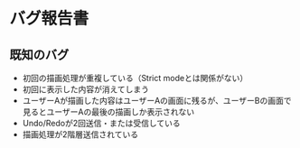 # バグ報告書

## 既知のバグ

- 初回の描画処理が重複している（Strict modeとは関係がない）
- 初回に表示した内容が消えてしまう
- ユーザーAが描画した内容はユーザーAの画面に残るが、ユーザーBの画面で見るとユーザーAの最後の描画しか表示されない
- Undo/Redoが2回送信・または受信している
- 描画処理が2階層送信されている
